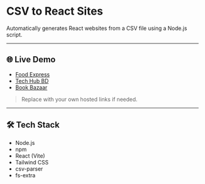 # CSV to React Sites

Automatically generates React websites from a CSV file using a Node.js script.

---

## 🌐 Live Demo

- [Food Express](https://foodexpress.example.com)  
- [Tech Hub BD](https://techhubbd.example.com)  
- [Book Bazaar](https://bookbazaar.example.com)  

> Replace with your own hosted links if needed.

---

## 🛠 Tech Stack

- Node.js  
- npm  
- React (Vite)  
- Tailwind CSS  
- csv-parser  
- fs-extra
